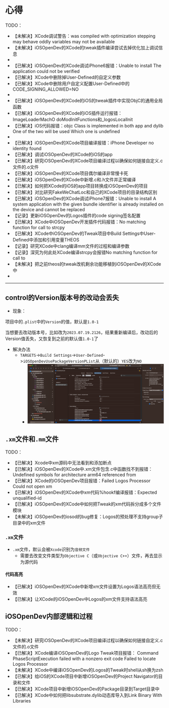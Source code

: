 # 心得

TODO：

* 【未解决】XCode调试警告：was compiled with optimization stepping may behave oddly variables may not be available
* 【未解决】iOSOpenDev的XCode的tweak插件编译尝试去掉优化加上调试信息
* 
* 【已解决】iOSOpenDev的XCode调试iPhone6报错：Unable to install The application could not be verified
* 【已解决】XCode中删除掉User-Defined的自定义参数
* 【已解决】XCode中删除用户自定义配置User-Defined中的 CODE_SIGNING_ALLOWED=NO
* 
* 【已解决】iOSOpenDev的XCode的iOS的tweak插件中实现ObjC的通用全局函数
* 【已解决】iOSOpenDev的XCode的iOS插件运行报错：ImageLoaderMachO doModInitFunctions和_logosLocalInit
* 【已解决】iOS代码报错：objc Class is implemented in both app and dylib One of the two will be used Which one is undefined
* 
* 【已解决】iOSOpenDev的XCode项目编译报错：iPhone Developer no identity found
* 【已解决】调试iOSOpenDev的XCode的iOS的app
* 【已解决】研究iOSOpenDev的XCode项目编译过程以确保如何链接自定义.c文件的.o文件
* 【已解决】iOSOpenDev的XCode项目偶尔编译非常慢卡死
* 【已解决】iOSOpenDev的XCode中新增.c和.h文件并正常编译
* 【已解决】如何把XCode的iOS的app项目转换成iOSOpenDev的项目
* 【已解决】对比研究FakeWeChatLoc和自己的XCode项目的目录结构区别
* 【已解决】iOSOpenDev的XCode调试iPhone7报错：Unable to install A system application with the given bundle identifier is already installed on the device and cannot be replaced
* 【记录】更新iOSOpenDev的Logos插件的code signing签名配置
* 【已解决】XCode中iOSOpenDev开发插件代码报错：No matching function for call to strcpy
* 【已解决】XCode中iOSOpenDev的Tweak项目中Build Settings中User-Defined中添加和引用变量THEOS
* 【记录】研究XCode中clang编译mm文件的过程和编译参数
* 【记录】深究为何此处XCode编译strcpy会报错No matching function for call to
* 【未解决】把之前theos的tweak改机剩余功能移植到iOSOpenDev的XCode中
* 

---

## control的Version版本号的改动会丢失

* 现象：

项目中的`.plist`中的`Version`的值，默认是`1.0-1`

当想要去改动版本号，比如改为`2023.07.19.2126`，结果重新编译后，改动后的Version值丢失，又恢复到之前的默认值`1.0-1`了

* 解决办法
  * `TARGETS`->`Build Settings`->`User-Defined`->`iOSOpenDevUsePackageVersionPList`从（默认的）`YES`改为`NO`
    * ![iosd_xcode_use_pkg_plist_no](../assets/img/iosd_xcode_use_pkg_plist_no.png)

## `.xm`文件和`.mm`文件

TODO：

* 【已解决】Xcode中xm源码中无法看到和添加断点
* 【已解决】iOSOpenDev的XCode中.xm文件包含.c中函数找不到报错：Undefined symbols for architecture arm64 referenced from
* 【已解决】XCode的iOSOpenDev项目报错：Failed Logos Processor Could not open xm
* 【已解决】iOSOpenDev的XCode中xm代码%hookf编译报错：Expected unqualified-id
* 【已解决】iOSOpenDev的XCode中如何把Tweak的xm代码拆分成多个文件模块
* 【未解决】iOSOpenDev的iosod的bug修复：Logos的预处理不支持group子目录中的xm文件

### `.xm`文件

* `.xm`文件，默认会被`Xcode`识别为`音频文件`
  * 需要去改变文件类型为`Objective C`（或`Objective C++`）文件，再去显示为源代码

#### 代码高亮

* 【已解决】iOSOpenDev的XCode中新增xm文件设置为Logos语法高亮但无效
* 【已解决】让XCode的iOSOpenDev中Logos的xm文件支持语法高亮

## iOSOpenDev内部逻辑和过程

TODO：

* 【未解决】研究iOSOpenDev的XCode项目编译过程以确保如何链接自定义.c文件的.o文件
* 【已解决】XCode编译iOSOpenDev的Logo Tweak项目报错： Command PhaseScriptExecution failed with a nonzero exit code Failed to locate Logos Processor
* 【未解决】XCode中编译iOSOpenDev的Logos的Tweak时shell从sh换为zsh
* 【已解决】给iOS的XCode项目中新增iOSOpenDev的Project Navigator的目录和文件
* 【已解决】XCode项目中新增iOSOpenDev的Package目录到Target目录中
* 【已解决】XCode中如何把libsubstrate.dylib动态库导入到Link Binary With Libraries
